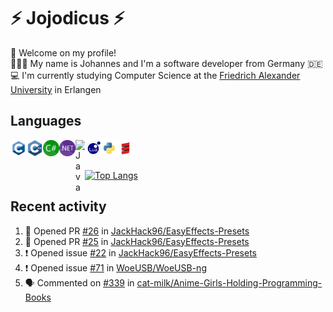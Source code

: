 # ⚡ Jojodicus ⚡

👋 Welcome on my profile!
<br />
🧑🏻‍💻 My name is Johannes and I'm a software developer from Germany 🇩🇪
<br />
💻 I'm currently studying Computer Science at the [Friedrich Alexander University][university] in Erlangen

## Languages

[<img align="left" alt="C" width="26px" src="https://raw.githubusercontent.com/github/explore/f3e22f0dca2be955676bc70d6214b95b13354ee8/topics/c/c.png" />][github]
[<img align="left" alt="C++" width="26px" src="https://raw.githubusercontent.com/github/explore/180320cffc25f4ed1bbdfd33d4db3a66eeeeb358/topics/cpp/cpp.png" />][github]
[<img align="left" alt="C#" width="26px" src="https://raw.githubusercontent.com/github/explore/80688e429a7d4ef2fca1e82350fe8e3517d3494d/topics/csharp/csharp.png" />][github]
[<img align="left" alt=".NET" width="26px" src="https://raw.githubusercontent.com/github/explore/93d8a67084f94b2a444e510199a6e7622e5b09a3/topics/dotnet/dotnet.png" />][github]
[<img align="left" alt="Java" width="15px" src="https://upload.wikimedia.org/wikipedia/en/thumb/3/30/Java_programming_language_logo.svg/800px-Java_programming_language_logo.svg.png" />][github]
[<img align="left" alt="Lua" width="26px" src="https://raw.githubusercontent.com/github/explore/80688e429a7d4ef2fca1e82350fe8e3517d3494d/topics/lua/lua.png" />][github]
[<img align="left" alt="Python" width="26px" src="https://raw.githubusercontent.com/github/explore/80688e429a7d4ef2fca1e82350fe8e3517d3494d/topics/python/python.png" />][github]
[<img align="left" alt="Scala" width="26px" src="https://raw.githubusercontent.com/github/explore/80688e429a7d4ef2fca1e82350fe8e3517d3494d/topics/scala/scala.png" />][github]

<br />
<br />

[![Top Langs](https://github-readme-stats.vercel.app/api/top-langs/?username=Jojodicus&layout=compact&theme=dark)](https://github.com/anuraghazra/github-readme-stats)

## Recent activity

<!--START_SECTION:activity-->
1. 💪 Opened PR [#26](https://github.com/JackHack96/EasyEffects-Presets/pull/26) in [JackHack96/EasyEffects-Presets](https://github.com/JackHack96/EasyEffects-Presets)
2. 💪 Opened PR [#25](https://github.com/JackHack96/EasyEffects-Presets/pull/25) in [JackHack96/EasyEffects-Presets](https://github.com/JackHack96/EasyEffects-Presets)
3. ❗️ Opened issue [#22](https://github.com/JackHack96/EasyEffects-Presets/issues/22) in [JackHack96/EasyEffects-Presets](https://github.com/JackHack96/EasyEffects-Presets)
4. ❗️ Opened issue [#71](https://github.com/WoeUSB/WoeUSB-ng/issues/71) in [WoeUSB/WoeUSB-ng](https://github.com/WoeUSB/WoeUSB-ng)
5. 🗣 Commented on [#339](https://github.com/cat-milk/Anime-Girls-Holding-Programming-Books/issues/339) in [cat-milk/Anime-Girls-Holding-Programming-Books](https://github.com/cat-milk/Anime-Girls-Holding-Programming-Books)
<!--END_SECTION:activity-->

[university]: https://www.fau.eu/
[github]: https://github.com/Jojodicus

